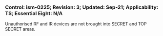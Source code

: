### Control: ism-0225; Revision: 3; Updated: Sep-21; Applicability: TS; Essential Eight: N/A
<p>Unauthorised RF and IR devices are not brought into SECRET and TOP SECRET areas.</p>